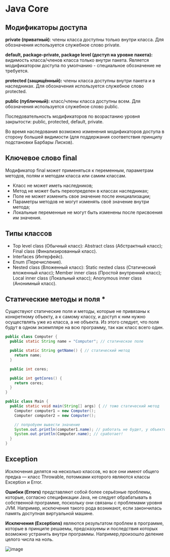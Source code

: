 # Java Core

## Модификаторы доступа

**private (приватный)**: члены класса доступны только внутри класса. Для обозначения используется служебное слово private.

**default, package-private, package level (доступ на уровне пакета):** видимость класса/членов класса только внутри пакета. Является модификатором доступа по умолчанию - специальное обозначение не требуется.

**protected (защищённый):** члены класса доступны внутри пакета и в наследниках. Для обозначения используется служебное слово protected.

**public (публичный):** класс/члены класса доступны всем. Для обозначения используется служебное слово public.

Последовательность модификаторов по возрастанию уровня закрытости: public, protected, default, private.

Во время наследования возможно изменения модификаторов доступа в сторону большей видимости (для поддержания соответствия принципу подстановки Барбары Лисков).

## Ключевое слово **final**

Модификатор final может применяться к переменным, параметрам методов, полям и методам класcа или самим классам.
  - Класс не может иметь наследников;
  - Метод не может быть переопределен в классах наследниках;
  - Поле не может изменить свое значение после инициализации;
  - Параметры методов не могут изменять своё значение внутри метода;
  - Локальные переменные не могут быть изменены после присвоения им значения.

## Типы классов 

  - Top level class (Обычный класс):
    Abstract class (Абстрактный класс);
    Final class (Финализированный класс).
  - Interfaces (Интерфейс).
  - Enum (Перечисление).
  - Nested class (Вложенный класс):
    Static nested class (Статический вложенный класс);
    Member inner class (Простой внутренний класс);
    Local inner class (Локальный класс);
    Anonymous inner class (Анонимный класс).

## Статические методы и поля *

Существуют статические поля и методы, которые не привязаны к конкретному объекту, а к самому классу, и доступ к ним нужно осуществлять уже из класса, а не объекта. Из этого следует, что поля будут в одном экземпляре на всю программу, так как класс всего один.

```java
public class Computer {
  public static String name = "Computer"; // статическое поле

  public static String getName() { // статический метод
    return name;
  }

  public int cores;

  public int getCores() {
    return cores;
  }
}

public class Main {
  public static void main(String[] args) { // тоже статический метод
    Computer computer1 = new Computer();
    Computer computer2 = new Computer();

    // попробуем вывести значение
    System.out.println(computer1.name); // работать не будет, у объектов нет этого поля, только у класса
    System.out.println(Computer.name); // сработает!
  }
}
```

## Exception

Исключения делятся на несколько классов, но все они имеют общего предка — класс Throwable, потомками которого являются классы Exception и Error.

**Ошибки (Errors)** представляют собой более серьёзные проблемы, которые, согласно спецификации Java, не следует обрабатывать в собственной программе, поскольку они связаны с проблемами уровня JVM. Например, исключения такого рода возникают, если закончилась память доступная виртуальной машине.

**Исключения (Exceptions)** являются результатом проблем в программе, которые в принципе решаемы, предсказуемы и последствия которых возможно устранить внутри программы. Например,произошло деление целого числа на ноль.

![image](https://github.com/user-attachments/assets/ceb3b1c7-0da0-4162-b1c5-7fb005950fd7)


